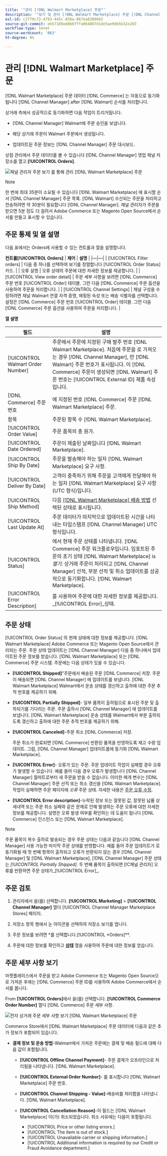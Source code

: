 ```yaml
---
title: '"관리 [!DNL Walmart Marketplace] 주문"'
description: '"보기 및 관리 [!DNL Walmart Marketplace] 주문 [!DNL Channel Manager] Adobe Commerce 및 Magento Open Source의 경우"'
exl-id: c2779c72-4793-445c-858a-867ea8389662
source-git-commit: eb57189ed866fffa064867d1de5ae9db5b32e283
workflow-type: tm+mt
source-wordcount: '863'
ht-degree: 0%

---
```


# 관리 [!DNL Walmart Marketplace] 주문

[!DNL Walmart Marketplace] 주문 데이터 [!DNL Commerce] 는 자동으로 동기화됩니다 [!DNL Channel Manager] after [!DNL Walmart] 순서를 처리합니다.

상거래 측에서 성공적으로 동기화하면 다음 작업이 트리거됩니다.

- [!DNL Channel Manager] Walmart에 주문 승인을 보냅니다.

- 해당 상거래 주문이 Walmart 주문에서 생성됩니다.

- 업데이트된 주문 정보는 [!DNL Channel Manager] 주문 대시보드.

상점 관리에서 주문 데이터를 볼 수 있습니다 [!DNL Channel Manager] 영업 채널 저장소를 열고 **[!UICONTROL Orders]**.

![채널 관리자 주문 보기 를 통해 관리 [!DNL Walmart Marketplace] 주문](assets/orders-dashboard-view.png)

>[!NOTE]
>
>한 번에 최대 35분이 소요될 수 있습니다 [!DNL Walmart Marketplace] 에 표시할 순서 [!DNL Channel Manager] 주문 목록. [!DNL Walmart] 수신되는 주문을 처리하고 전송하려면 약 30분이 필요합니다 [!DNL Channel Manager]. 채널 관리자가 주문을 받으면 5분 정도 더 걸려서 Adobe Commerce 또는 Magento Open Source에서 순서를 만들고 표시할 수 있습니다.

## 주문 통제 및 열 설명

다음 표에서는 Orders에 사용할 수 있는 컨트롤과 열을 설명합니다.

**컨트롤[!UICONTROL Orders]**
| **제어**                    | **설명**                                                                                                                                                                                                                                                                  | |—|—| | [!UICONTROL Filter orders]     | 다음 중 하나를 선택하여 보기를 정렬합니다 [!UICONTROL Order Status] 카드.                                                                                                                                                                                                           | | 오류 설명 | 오류 상태의 주문에 대한 자세한 정보를 제공합니다.                                                                                                                                                                                                            | | [!UICONTROL View order detail] | 주문 세부 사항을 보려면 [!DNL Commerce] 주문 번호 [!UICONTROL Order] 테이블. 그런 다음 [!DNL Commerce] 주문 옵션을 사용하여 주문을 처리합니다.                                                                                                                    | | [!UICONTROL Channel Settings]  | 채널 구성을 수정하려면 채널 Walmart 연결 자격 증명, 매핑된 속성 또는 배송 식별자를 선택합니다. 설정은 [!DNL Commerce] 주문 번호 [!UICONTROL Order] 테이블. 그런 다음 [!DNL Commerce] 주문 옵션을 사용하여 주문을 처리합니다. |


**열 설명**

| 필드 | 설명 |
|-----------------------------------|-------------------------------------------------------------------------------------------------------------------------------------------------------------------------------------------------------------------------------------------------------------------------------------------------------------------------------------------------------------------------------|
| [!UICONTROL Walmart Order Number] | 주문에서 주문에 지정된 구매 발주 번호 [!DNL Walmart Marketplace]. 처음에 주문을 로 가져오는 경우 [!DNL Channel Manager], 만 [!DNL Walmart] 주문 번호가 표시됩니다. 이 [!DNL Commerce] 주문이 생성되면 [!DNL Walmart] 주문 번호는 [!UICONTROL External ID] 제품 속성입니다. |
| [!DNL Commerce] 주문 번호 | 에 지정된 번호 [!DNL Commerce] 주문 [!DNL Walmart Marketplace] 주문. |
| 항목 | 주문된 항목 수 [!DNL Walmart Marketplace]. |
| [!UICONTROL Order Value] | 주문 품목의 총 원가. |
| [!UICONTROL Date Ordered] | 주문이 제출된 날짜입니다 [!DNL Walmart Marketplace]. |
| [!UICONTROL Ship By Date] | 주문을 발송해야 하는 일자 [!DNL Walmart Marketplace] 요구 사항. |
| [!UICONTROL Deliver By Date] | 고객이 충족하기 위해 주문을 고객에게 전달해야 하는 일자 [!DNL Walmart Marketplace] 요구 사항(UTC 형식)입니다. |
| [!UICONTROL Ship Method] | 다음 [[!DNL Walmart Marketplace] 배송 방법](https://sellerhelp.walmart.com/s/guide?article=000007893) 선택된 상태로 표시됩니다. |
| [!UICONTROL Last Update At] | 주문 데이터가 마지막으로 업데이트된 시간을 나타내는 타임스탬프 [!DNL Channel Manager] UTC 형식입니다. |
| [!UICONTROL Status] | 에서 현재 주문 상태를 나타냅니다. [!DNL Commerce] 주문 워크플로우입니다. 임포트된 주문의 초기 상태 [!DNL Walmart Marketplace] is _열기_. 상거래 주문이 처리되고 [!DNL Channel Manager] 선적, 부분 선적 및 취소 업데이트를 성공적으로 동기화합니다. [!DNL Walmart Marketplace]. |
| [!UICONTROL Error Description] | 를 사용하여 주문에 대한 자세한 정보를 제공합니다. _[!UICONTROL Error]_상태. |

## 주문 상태


[!UICONTROL Order Status] 의 현재 상태에 대한 정보를 제공합니다. [!DNL Walmart Marketplace] Adobe Commerce 또는 Magento Open Source에서 관리되는 주문. 주문 상태 업데이트는 [!DNL Channel Manager] 다음 중 하나에서 업데이트된 주문 정보를 받습니다. [!DNL Walmart Marketplace] 또는 [!DNL Commerce] 주문 시스템. 주문에는 다음 상태가 있을 수 있습니다.

- **[!UICONTROL Shipped]**&quot;주문에서 배송된 주문 [!DNL Commerce] 저장. 주문이 배송되면 [!DNL Channel Manager] 에 업데이트를 보냅니다. [!DNL Walmart Marketplace] Walmart에서 운송 상태를 갱신하고 출하에 대한 주문 추적 번호를 제공하기 위해.

- **[!UICONTROL Partially Shipped]**- 일부 품목이 출하됨으로 표시된 주문 및 출하되기를 기다리는 주문. 주문 출하시 [!DNL Channel Manager] 에 업데이트를 보냅니다. [!DNL Walmart Marketplace] 운송 상태를 Walmart에서 부분 출하되도록 갱신하고 출하에 대한 주문 추적 번호를 제공하기 위해.

- **[!UICONTROL Canceled]**-주문 취소 [!DNL Commerce] 저장.

   주문 취소가 완료되면 [!DNL Commerce] 반환된 품목을 반영하도록 재고 수량 업데이트. 그럼, [!DNL Channel Manager] 업데이트를에 동기화 [!DNL Walmart Marketplace].

- **[!UICONTROL Error]**- 오류가 있는 주문. 주문 업데이트 작업이 실패할 경우 오류가 발생할 수 있습니다. 예를 들어 다음 경우 오류가 발생합니다 [!DNL Channel Manager] 월마트로부터 새 주문을 받을 수 없습니다. 이러한 매개 변수는 [!DNL Channel Manager] 주문 선적 또는 취소 갱신을 [!DNL Walmart Marketplace]. 작업이 실패하면 주문 페이지에 _오류_ 주문 상태. 자세한 내용은 [주문 오류 수정](process-orders.md#fix-shipping-and-cancellation-errors).

- **[!UICONTROL Error description]**-누락된 정보 또는 잘못된 값, 잘못된 납품 상세내역 또는 주문 취소 실패와 같은 문제로 인해 발생하는 주문 오류에 대한 자세한 정보를 제공합니다. 설명은 오류 발생 여부를 확인하는 데 도움이 됩니다 [!DNL Commerce] 인스턴스 또는 [!DNL Walmart Marketplace].

>[!NOTE]
>
>주문 품목이 복수 출하로 발송되는 경우 주문 상태는 다음과 같습니다 [!DNL Channel Manager] 사용 가능한 마지막 주문 상태를 반영합니다. 예를 들어 주문 업데이트가 로 동기화될 때 첫 번째 항목이 출하되고 오류가 반환되지 않는 경우 [!DNL Channel Manager] 및 [!DNL Walmart Marketplace], [!DNL Channel Manager] 주문 상태는 _[!UICONTROL Partially Shipped]_.  두 번째 품목이 출하되면 [!C채널 관리자] 오류를 반환하면 주문 상태가_[!UICONTROL Error]_.

## 주문 검토

1. 관리자에서 을(를) 선택합니다. **[!UICONTROL Marketing]** > **[!UICONTROL Channel Manager]** 열다 [!UICONTROL Channel Manager Marketplace Stores] 페이지.

1. 저장소 항목 행에서 눈 아이콘을 선택하여 저장소 보기를 엽니다.

1. 주문 정보를 보려면 *를 선택합니다.[!UICONTROL *Orders]**.

1. 주문에 대한 정보를 확인하고 **[상태](#about-order-status)** 열을 사용하여 주문에 대한 정보를 얻습니다.

## 주문 세부 사항 보기

마켓플레이스에서 주문을 받고 Adobe Commerce 또는 Magento Open Source으로 가져온 후에는 [!DNL Commerce] 주문 ID를 사용하여 Adobe Commerce에서 순서를 봅니다.

From **[!UICONTROL Orders]**&#x200B;에서 을(를) 선택합니다. **[!UICONTROL Commerce Order Number]** 열다 [!DNL Commerce] 주문 세부 사항.

![전자 상거래 주문 세부 사항 보기 [!DNL Walmart Marketplace] 주문](assets/order-detail-with-external-order-id.png)

Commerce Store에서 [!DNL Walmart Marketplace] 주문 데이터에 다음과 같은 추가 정보가 포함되어 있습니다.

- **결제 정보 및 운송 방법**-Walmart에서 가져온 주문에는 결제 및 배송 필드에 대해 다음 값이 포함됩니다.

   - **[!UICONTROL Offline Channel Payment]**- 주문 결제가 오프라인으로 처리됨을 나타냅니다. [!DNL Walmart Marketplace].

   - **[!UICONTROL External Order Number]**- 를 표시합니다 [!DNL Walmart Marketplace] 주문 번호.

   - **[!UICONTROL Channel Shipping - Value]**-배송비를 처리함을 나타냅니다. [!DNL Walmart Marketplace].

   - **[!UICONTROL Cancellation Reason]**-이 필드는 [!DNL Walmart Marketplace] 이(가) 취소되었습니다. 취소 사유에는 다음이 포함됩니다.

      - [!UICONTROL Price or other listing errors.]
      - [!UICONTROL The item is out of stock.]
      - [!UICONTROL Unavailable carrier or shipping information.]
      - [!UICONTROL Additional information is required by our Credit or Fraud Avoidance department.]


